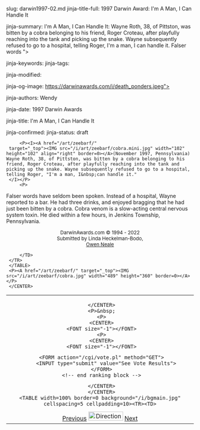 slug: darwin1997-02.md
jinja-title-full: 1997 Darwin Award: I'm A Man, I Can Handle It

jinja-summary: I'm A Man, I Can Handle It: Wayne Roth, 38, of Pittston, was bitten by a cobra belonging to his friend, Roger Croteau, after playfully reaching into the tank and picking up the snake. Wayne subsequently refused to go to a hospital, telling Roger, I'm a man, I can handle it. Falser words ">

jinja-keywords:
jinja-tags:

jinja-modified:

jinja-og-image: https://darwinawards.com/i/death_ponders.jpeg">

jinja-authors: Wendy

jinja-date: 1997 Darwin Awards


jinja-title: I'm A Man, I Can Handle It


jinja-confirmed:
jinja-status: draft

		 <P><I><A href="/art/zeebarf/"
	 target="_top"><IMG src="/i/art/zeebarf/cobra.mini.jpg" width="102" height="102" align="right" border=0></A>(November 1997, Pennsylvania) Wayne Roth, 38, of Pittston, was bitten by a cobra belonging to his friend, Roger Croteau, after playfully reaching into the tank and picking up the snake. Wayne subsequently refused to go to a hospital, telling Roger, "I'm a man, I&nbsp;can handle it."
	 </I></P>
		 <P>
Falser words have seldom been spoken. Instead of a hospital, Wayne reported to a bar. He had three drinks, and enjoyed bragging that he had just been bitten by a cobra. Cobra venom is a slow-acting central nervous system toxin. He died within a few hours, in Jenkins Township, Pennsylvania.
		 <P align="center"><FONT size="-1">DarwinAwards.com &copy; 1994 - 2022<BR>
		 </FONT><FONT size="-1">Submitted by Linda Heckelman-Bodo, <A href="mailto:REMOVE-oaneale@technologist.com"><BR>
		 Owen Neale</A></FONT>

		 </TD>
	 </TR>
	 </TABLE>
	 <P><A href="/art/zeebarf/" target="_top"><IMG src="/i/art/zeebarf/cobra.jpg" width="489" height="360" border=0></A></P>
	 </CENTER>
</TD></TR></TABLE>
<TABLE width=100% border=0 cellspacing=5 cellpadding=10>
<TR valign="top">
	<TD colspan="2">
	 <P>
	 <CENTER>

	 </CENTER>
	 <P>&nbsp;
	 <P>
	 <CENTER>
	 <FONT size="-1"></FONT>
	 <P>
	 <CENTER>
	 <FONT size="-1"></FONT>
<!-- begin ranking block -->
	 <FORM action="/cgi/vote.pl" method="GET">
		<INPUT type="submit" value="See Vote Results">
	 </FORM>
	 <!-- end ranking block -->

<!-- formerly email_a_friend pl -->

	 </CENTER>
	 </CENTER>
	<TABLE width=100% border=0 background="/i/bgmain.jpg" cellspacing=5 cellpadding=10><TR><TD>
<CENTER>
<A href="darwin1997-01.html">Previous</A> <IMG src="/i/arrowani.gif" width="93" height="24" border="0" alt="Directions"> <A href="darwin1997-04.html">Next</A>
</CENTER></H2>
</CENTER>

<!--#include file=nav_1997.html -->


